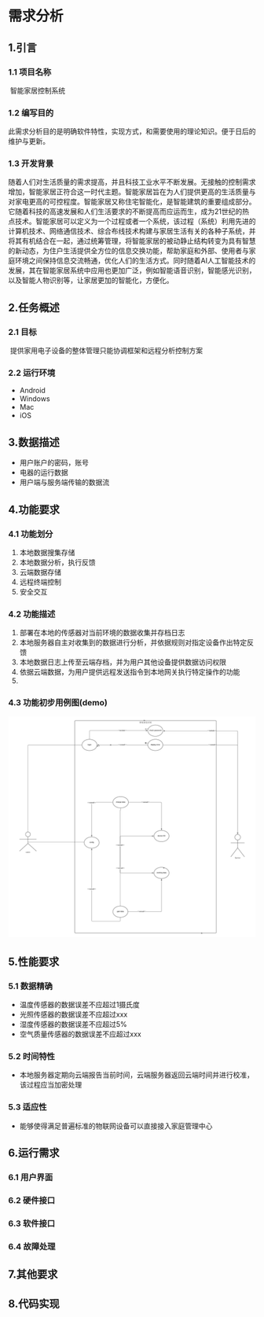 # 需求分析

## 1.引言

### 1.1 项目名称

​	智能家居控制系统

### 1.2 编写目的

​	此需求分析目的是明确软件特性，实现方式，和需要使用的理论知识。便于日后的维护与更新。

### 1.3 开发背景

​	随着人们对生活质量的需求提高，并且科技工业水平不断发展。无接触的控制需求增加，智能家居正符合这一时代主题。智能家居旨在为人们提供更高的生活质量与对家电更高的可控程度。智能家居又称住宅智能化，是智能建筑的重要组成部分。它随着科技的高速发展和人们生活要求的不断提高而应运而生，成为21世纪的热点技术。智能家居可以定义为一个过程或者一个系统，该过程（系统）利用先进的计算机技术、网络通信技术、综合布线技术构建与家居生活有关的各种子系统，并将其有机结合在一起，通过统筹管理，将智能家居的被动静止结构转变为具有智慧的新动态，为住户生活提供全方位的信息交换功能，帮助家庭和外部、使用者与家庭环境之间保持信息交流畅通，优化人们的生活方式。同时随着AI人工智能技术的发展，其在智能家居系统中应用也更加广泛，例如智能语音识别，智能感光识别，以及智能人物识别等，让家居更加的智能化，方便化。

## 2.任务概述

### 2.1 目标

​	提供家用电子设备的整体管理只能协调框架和远程分析控制方案

### 2.2 运行环境

- Android
- Windows
- Mac
- iOS

## 3.数据描述
- 用户账户的密码，账号
- 电器的运行数据
- 用户端与服务端传输的数据流
## 4.功能要求

### 4.1 功能划分

1. 本地数据搜集存储
2. 本地数据分析，执行反馈
3. 云端数据存储
4. 远程终端控制
5. 安全交互

### 4.2 功能描述

1. 部署在本地的传感器对当前环境的数据收集并存档日志
2. 本地服务器自主对收集到的数据进行分析，并依据规则对指定设备作出特定反馈
3. 本地数据日志上传至云端存档，并为用户其他设备提供数据访问权限
4. 依据云端数据，为用户提供远程发送指令到本地网关执行特定操作的功能
5. 
### 4.3 功能初步用例图(demo)
![demo](https://github.com/heyuhengmatt/--IOt/blob/master/%E7%94%A8%E4%BE%8B%E5%9B%BE(demo).png)

## 5.性能要求

### 5.1 数据精确

- 温度传感器的数据误差不应超过1摄氏度
- 光照传感器的数据误差不应超过xxx
- 湿度传感器的数据误差不应超过5%
- 空气质量传感器的数据误差不应超过xxx

### 5.2 时间特性

- 本地服务器定期向云端报告当前时间，云端服务器返回云端时间并进行校准，该过程应当加密处理

### 5.3 适应性

- 能够使得满足普遍标准的物联网设备可以直接接入家庭管理中心

## 6.运行需求

### 6.1 用户界面


### 6.2 硬件接口

### 6.3 软件接口

### 6.4 故障处理

## 7.其他要求

## 8.代码实现

